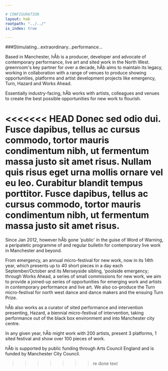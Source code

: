```yaml
---

# CONFIGURATION
layout: hab
rootpath: "../../"
is_index: true

---
```


###Stimulating…extraordinary…performance…    

Based in Manchester, hÅb is a producer, developer and advocate of contemporary performance, live art and sited work in the North West. greenroom's key partner for over a decade, hÅb aims to maintain its legacy, working in collaboration with a range of venues to produce showing opportunities, platforms and artist development projects like emergency, Turn, Hazard and Works Ahead.    

Essentially industry-facing, hÅb works with artists, colleagues and venues to create the best possible opportunities for new work to flourish.

<<<<<<< HEAD
Donec sed odio dui. Fusce dapibus, tellus ac cursus commodo, tortor mauris condimentum nibh, ut fermentum massa justo sit amet risus. Nullam quis risus eget urna mollis ornare vel eu leo. Curabitur blandit tempus porttitor. Fusce dapibus, tellus ac cursus commodo, tortor mauris condimentum nibh, ut fermentum massa justo sit amet risus.
=======
Since Jan 2012, however hÅb gone 'public' in the guise of Word of Warning, a peripatetic programme of and regular bulletin for contemporary live work in Manchester and beyond.   

From emergency, an annual micro-festival for new work, now in its 14th year, which presents up to 40 short pieces in a day each September/October and its Merseyside sibling, ‘poolside emergency; through Works Ahead, a series of small commissions for new work, we aim to provide a joined-up series of opportunities for emerging work and artists in contemporary performance and live art.  We also co-produce the Turn micro-festival for north west dance and dance makers and the ensuing Turn Prize.    

hÅb also works as a curator of sited performance and intervention presenting, Hazard, a biennial micro-festival of intervention, taking performance out of the black box environment and into Manchester city centre.    

In any given year, hÅb might work with 200 artists, present 3 platforms, 1 sited festival and show over 100 pieces of work.    

hÅb is supported by public funding through Arts Council England and is funded by Manchester City Council.    
>>>>>>> re done text
